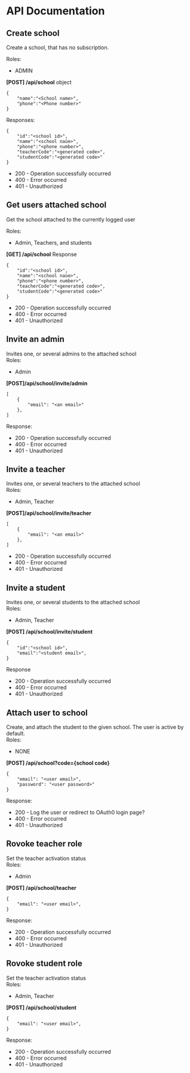 # API Documentation
## Create school
Create a school, that has no subscription.
  
Roles:
 - ADMIN
  
**[POST] /api/school**
object 
```
{
	"name":"<School name>",
	"phone":"<Phone number>"
}
```
Responses:
```
{
	"id":"<school id>",
	"name":"<school naùe>",
	"phone":"<phone number>",
	"teacherCode":"<generated code>",
	"studentCode":"<generated code>"
}
```
 - 200 - Operation successfully occurred
 - 400 - Error occurred
 - 401 - Unauthorized
## Get users attached school
Get the school attached to the currently logged user  

Roles:
 - Admin, Teachers, and students
  
**[GET] /api/school**
Response
```²
{
	"id":"<school id>",
	"name":"<school naùe>",
	"phone":"<phone number>",
	"teacherCode":"<generated code>",
	"studentCode":"<generated code>"
}
```
 - 200 - Operation successfully occurred
 - 400 - Error occurred
 - 401 - Unauthorized
## Invite an admin
Invites one, or several admins to the attached school  
Roles:
 - Admin
  
**[POST]/api/school/invite/admin**
```
[
	{
		"email": "<an email>"
	},
]
```
Response:
 - 200 - Operation successfully occurred
 - 400 - Error occurred
 - 401 - Unauthorized

## Invite a teacher
Invites one, or several teachers to the attached school  
Roles:
 - Admin, Teacher
  
**[POST]/api/school/invite/teacher**
```
[
	{
		"email": "<an email>"
	},
]
```
 - 200 - Operation successfully occurred
 - 400 - Error occurred
 - 401 - Unauthorized
## Invite a student
Invites one, or several students to the attached school  
Roles:
- Admin, Teacher
  
**[POST] /api/school/invite/student**
```
{
	"id":"<school id>",
	"email":"<student email>",
}

```
Response 
 - 200 - Operation successfully occurred
 - 400 - Error occurred
 - 401 - Unauthorized
## Attach user to school
Create, and attach the student to the given school. The user is active by default.  
Roles:
 - NONE
  
**[POST] /api/school?code={school code}**
```
{
	"email": "<user email>",
	"password": "<user password>"
}
```
Response:
 - 200 - Log the user or redirect to OAuth0 login page?
 - 400 - Error occurred
 - 401 - Unauthorized

## Rovoke teacher role
Set the teacher activation status  
Roles:
 - Admin
  
**[POST] /api/school/teacher**
```
{
	"email": "<user email>",
}
```
Response:
 - 200 - Operation successfully occurred
 - 400 - Error occurred
 - 401 - Unauthorized
## Rovoke student role
Set the teacher activation status  
Roles:
 - Admin, Teacher
  
**[POST] /api/school/student**
```
{
	"email": "<user email>",
}
```
Response:
 - 200 - Operation successfully occurred
 - 400 - Error occurred
 - 401 - Unauthorized







